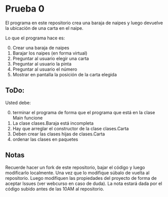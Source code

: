Prueba 0
=======

El programa en este repositorio crea una baraja de naipes y luego devuelve la ubicación de una carta en el naipe.

Lo que el programa hace es:

 0. Crear una baraja de naipes
 0. Barajar los naipes (en forma virtual)
 0. Preguntar al usuario elegir una carta
   0. Preguntar al usuario la pinta
   0. Preguntar al usuario el número
 0. Mostrar en pantalla la posición de la carta elegida

ToDo:
--------

Usted debe:

0. terminar el programa de forma que el programa que está en la clase Main funcione
  0. La clase clases.Baraja está incompleta
  0. Hay que arreglar el constructor de la clase clases.Carta
  0. Deben crear las clases hijas de clases.Carta
0. ordenar las clases en paquetes

Notas
--------

Recuerde hacer un fork de este repositorio, bajar el código y luego modificarlo localmente.
Una vez que lo modifique súbalo de vuelta al repositorio.
Luego modifiquen las propiedades del proyecto de forma de aceptar Issues (ver webcurso en caso de duda).
La nota estará dada por el código subido antes de las 10AM al repositorio.
